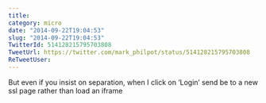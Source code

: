 ```yaml
---
title: 
category: micro
date: "2014-09-22T19:04:53"
slug: "2014-09-22T19:04:53"
TwitterId: 514128215795703808
TweetUrl: https://twitter.com/mark_philpot/status/514128215795703808
ReTweetUser: 
---
```


But even if you insist on separation, when I click on ‘Login’ send be to a new ssl page rather than load an iframe